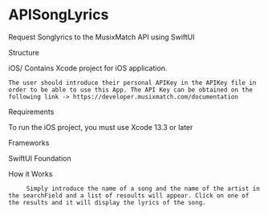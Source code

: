 # APISongLyrics
Request Songlyrics to the MusixMatch API using SwiftUI

Structure

iOS/
    Contains Xcode project for iOS application.
    
    The user should introduce their personal APIKey in the APIKey file in order to be able to use this App. The API Key can be obtained on the following link -> https://developer.musixmatch.com/documentation

Requirements

To run the iOS project, you must use Xcode 13.3 or later 

Frameworks

SwiftUI
Foundation

How it Works 
         
         Simply introduce the name of a song and the name of the artist in the searchField and a list of resoults will appear. Click on one of the results and it will display the lyrics of the song. 
